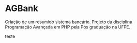 # AGBank
Criação de um resumido sistema bancário. Projeto da disciplina Programação Avançada em PHP pela Pós graduação na UFPE.

teste
